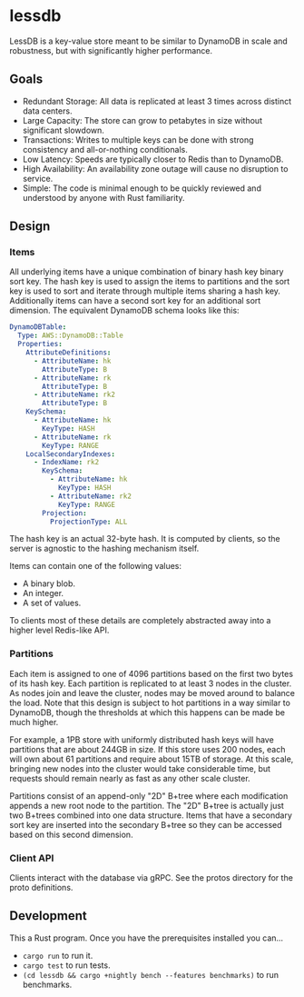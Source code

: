 # lessdb

LessDB is a key-value store meant to be similar to DynamoDB in scale and robustness, but with significantly higher performance.

## Goals

* Redundant Storage: All data is replicated at least 3 times across distinct data centers.
* Large Capacity: The store can grow to petabytes in size without significant slowdown.
* Transactions: Writes to multiple keys can be done with strong consistency and all-or-nothing conditionals.
* Low Latency: Speeds are typically closer to Redis than to DynamoDB.
* High Availability: An availability zone outage will cause no disruption to service.
* Simple: The code is minimal enough to be quickly reviewed and understood by anyone with Rust familiarity.

## Design

### Items

All underlying items have a unique combination of binary hash key binary sort
key. The hash key is used to assign the items to partitions and the sort key is
used to sort and iterate through multiple items sharing a hash key.
Additionally items can have a second sort key for an additional sort dimension.
The equivalent DynamoDB schema looks like this:

```yaml
DynamoDBTable:
  Type: AWS::DynamoDB::Table
  Properties:
    AttributeDefinitions:
      - AttributeName: hk
        AttributeType: B
      - AttributeName: rk
        AttributeType: B
      - AttributeName: rk2
        AttributeType: B
    KeySchema:
      - AttributeName: hk
        KeyType: HASH
      - AttributeName: rk
        KeyType: RANGE
    LocalSecondaryIndexes:
      - IndexName: rk2
        KeySchema:
          - AttributeName: hk
            KeyType: HASH
          - AttributeName: rk2
            KeyType: RANGE
        Projection:
          ProjectionType: ALL
```

The hash key is an actual 32-byte hash. It is computed by clients, so the
server is agnostic to the hashing mechanism itself.

Items can contain one of the following values:

* A binary blob.
* An integer.
* A set of values.

To clients most of these details are completely abstracted away into a higher
level Redis-like API.

### Partitions

Each item is assigned to one of 4096 partitions based on the first two bytes of
its hash key. Each partition is replicated to at least 3 nodes in the cluster.
As nodes join and leave the cluster, nodes may be moved around to balance the
load. Note that this design is subject to hot partitions in a way similar to
DynamoDB, though the thresholds at which this happens can be made be much
higher.

For example, a 1PB store with uniformly distributed hash keys will have
partitions that are about 244GB in size. If this store uses 200 nodes, each
will own about 61 partitions and require about 15TB of storage. At this scale,
bringing new nodes into the cluster would take considerable time, but requests
should remain nearly as fast as any other scale cluster.

Partitions consist of an append-only "2D" B+tree where each modification
appends a new root node to the partition. The "2D" B+tree is actually just two
B+trees combined into one data structure. Items that have a secondary sort key
are inserted into the secondary B+tree so they can be accessed based on this
second dimension.

### Client API

Clients interact with the database via gRPC. See the protos directory for the
proto definitions.

## Development

This a Rust program. Once you have the prerequisites installed you can...

* `cargo run` to run it.
* `cargo test` to run tests.
* `(cd lessdb && cargo +nightly bench --features benchmarks)` to run benchmarks.
